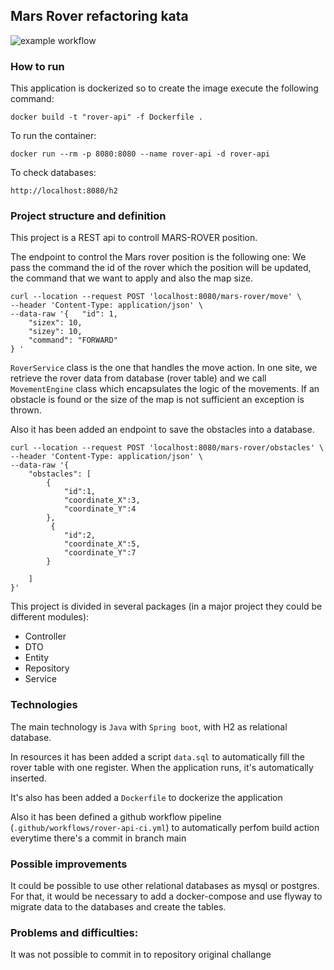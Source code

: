 
## Mars Rover refactoring kata

![example workflow](https://github.com/ateixivi14/rover-api/actions/workflows/rover-api-ci.yml/badge.svg
)

### How to run

This application is dockerized so to create the image execute the following command:

````
docker build -t "rover-api" -f Dockerfile .
````
To run the container:
````
docker run --rm -p 8080:8080 --name rover-api -d rover-api
````
To check databases:
````
http://localhost:8080/h2
````
### Project structure and definition

This project is a REST api to controll MARS-ROVER position. 

The endpoint to control the Mars rover position is the following one:
We pass the command the id of the rover which the position will be updated, 
the command that we want to apply and also the map size.
````
curl --location --request POST 'localhost:8080/mars-rover/move' \
--header 'Content-Type: application/json' \
--data-raw '{   "id": 1,
    "sizex": 10,
    "sizey": 10,
    "command": "FORWARD"
} '
````
`RoverService` class is the one that handles the move action. In one site, we retrieve the rover data from database (rover table) 
and we call `MovementEngine` class which encapsulates the logic of the movements.
If an obstacle is found or the size of the map is not sufficient an exception is thrown. 

Also it has been added an endpoint to save the obstacles into a database.
```
curl --location --request POST 'localhost:8080/mars-rover/obstacles' \
--header 'Content-Type: application/json' \
--data-raw '{
    "obstacles": [
        {
            "id":1,
            "coordinate_X":3,
            "coordinate_Y":4
        },
         {
            "id":2,
            "coordinate_X":5,
            "coordinate_Y":7
        }

    ]
}'
````

This project is divided in several packages (in a major project they could be different modules):
- Controller
- DTO
- Entity
- Repository
- Service

### Technologies

The main technology is `Java` with `Spring boot`, with H2 as relational database.

In resources it has been added a script `data.sql` to automatically fill the rover table with one register. When the application runs, it's automatically inserted.

It's also has been added a `Dockerfile` to dockerize the application 

Also it has been defined a github workflow pipeline (`.github/workflows/rover-api-ci.yml`) to automatically perfom build action everytime there's a commit in branch main

### Possible improvements

It could be possible to use other relational databases as mysql or postgres. 
For that, it would be necessary to add a docker-compose and use flyway to migrate data to the databases and create the tables.  

### Problems and difficulties:
It was not possible to commit in to repository original challange